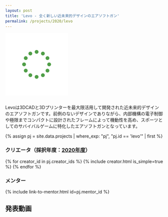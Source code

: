 ```yaml
---
layout: post
title: 'Levo - 全く新しい近未来的デザインのエアソフトガン'
permalink: /projects/2020/levo
---
```


<img class='top-img lazyload' src='/assets/img/spinner.svg' data-src='/assets/img/thumbnails/2020/levo.jpg' loading='lazy' style='margin-bottom: 10px;' />

Levoは3DCADと3Dプリンターを最大限活用して開発された近未来的デザインのエアソフトガンです。前例のないデザインでありながら、内部機構の電子制御や極限までコンパクトに設計されたフレームによって機動性を高め、スポーツとしてのサバイバルゲームに特化したエアソフトガンとなっています。

{% assign pj = site.data.projects | where_exp: "pj", "pj.id == 'levo'" | first %}

### クリエータ（採択年度：<a href='/projects/2020'>2020年度</a>）
<p>
{% for creator_id in pj.creator_ids %}
  {% include creator.html is_simple=true %}
{% endfor %}
</p>

### メンター
<p>{% include link-to-mentor.html id=pj.mentor_id %}</p>

## 発表動画
<div class="youtube">
  <iframe width="560" height="315" class="lazyload" data-src="https://www.youtube.com/embed/MUvjwmUwdsc?rel=0" frameborder="0" allowfullscreen=""></iframe>
</div>

